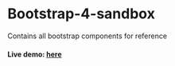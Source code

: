 # Bootstrap-4-sandbox

Contains all bootstrap components for reference

#### Live demo: [here](https://supercoder123.github.io/Bootstrap-4-sandbox/)
